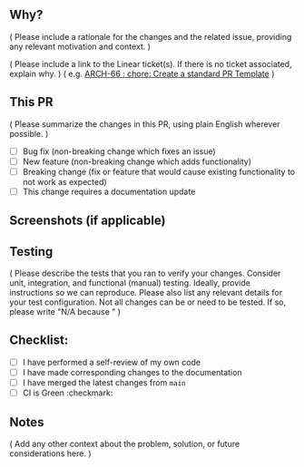 ## Why?

( Please include a rationale for the changes and the related issue, providing any relevant motivation and context. )

( Please include a link to the Linear ticket(s). If there is no ticket associated, explain why. )
( e.g. [ARCH-66 : chore: Create a standard PR Template](https://linear.app/archipelago-ai/issue/ARCH-66/chore-create-a-standard-pr-template) )

## This PR

( Please summarize the changes in this PR, using plain English wherever possible. )

- [ ] Bug fix (non-breaking change which fixes an issue)
- [ ] New feature (non-breaking change which adds functionality)
- [ ] Breaking change (fix or feature that would cause existing functionality to not work as expected)
- [ ] This change requires a documentation update

## Screenshots (if applicable)

## Testing

( Please describe the tests that you ran to verify your changes. Consider unit, integration, and functional (manual) testing. Ideally, provide instructions so we can reproduce. Please also list any relevant details for your test configuration. Not all changes can be or need to be tested. If so, please write "N/A because <reason>" )


## Checklist:

- [ ] I have performed a self-review of my own code
- [ ] I have made corresponding changes to the documentation
- [ ] I have merged the latest changes from `main`
- [ ] CI is Green :checkmark:

## Notes

( Add any other context about the problem, solution, or future considerations here. )
